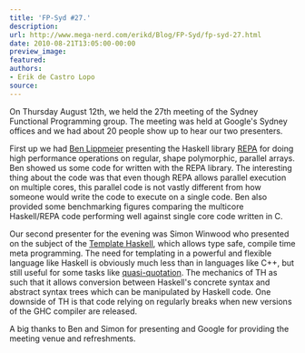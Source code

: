 ```yaml
---
title: 'FP-Syd #27.'
description:
url: http://www.mega-nerd.com/erikd/Blog/FP-Syd/fp-syd-27.html
date: 2010-08-21T13:05:00-00:00
preview_image:
featured:
authors:
- Erik de Castro Lopo
source:
---
```




<p>
On Thursday August 12th, we held the 27th meeting of the Sydney Functional
Programming group.
The meeting was held at Google's Sydney offices and we had about 20 people show
up to hear our two presenters.
</p>

<p>
First up we had
	<a href="http://www.cse.unsw.edu.au/~benl/">
	Ben Lippmeier</a>
presenting the Haskell library
	<a href="http://hackage.haskell.org/package/repa">REPA</a>
for doing high performance operations on regular, shape polymorphic, parallel
arrays.
Ben showed us some code for written with the REPA library.
The interesting thing about the code was that even though REPA allows parallel
execution on multiple cores, this parallel code is not vastly different from
how someone would write the code to execute on a single code.
Ben also provided some benchmarking figures comparing the multicore Haskell/REPA
code performing well against single core code written in C.
</p>

<p>
Our second presenter for the evening was Simon Winwood who presented on the
subject of the
	<a href="http://www.haskell.org/haskellwiki/Template_Haskell">
	Template Haskell</a>,
which allows type safe, compile time meta programming.
The need for templating in a powerful and flexible language like Haskell is
obviously much less than in languages like C++, but still useful for some tasks
like
	<a href="http://www.haskell.org/ghc/docs/6.12.2/html/users_guide/template-haskell.html#th-quasiquotation">
	quasi-quotation</a>.
The mechanics of TH as such that it allows conversion between Haskell's concrete
syntax and abstract syntax trees which can be manipulated by Haskell code.
One downside of TH is that code relying on regularly breaks when new versions
of the GHC compiler are released.
</p>

<p>
A big thanks to Ben and Simon for presenting and Google for providing the
meeting venue and refreshments.
</p>



